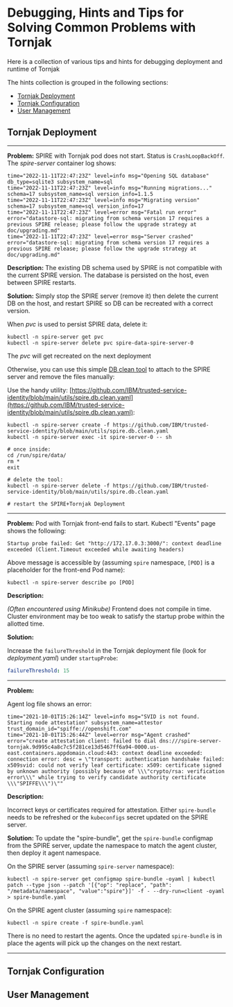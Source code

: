 # Debugging, Hints and Tips for Solving Common Problems with Tornjak
Here is a collection of various tips and hints for debugging
deployment and runtime of Tornjak

The hints collection is grouped in the following sections:
* [Tornjak Deployment](#tornjak-deployment)
* [Tornjak Configuration](#tornjak-configuration)
* [User Management](#user-management)

<!-- the proposed format for each suggestion is:
---

**Problem:**

**Description:**

**Solution:**

---
-->


## Tornjak Deployment

---

**Problem:**
SPIRE with Tornjak pod does not start. 
Status is `CrashLoopBackOff`.
The _spire-server_ container log shows:

```
time="2022-11-11T22:47:23Z" level=info msg="Opening SQL database" db_type=sqlite3 subsystem_name=sql
time="2022-11-11T22:47:23Z" level=info msg="Running migrations..." schema=17 subsystem_name=sql version_info=1.1.5
time="2022-11-11T22:47:23Z" level=info msg="Migrating version" schema=17 subsystem_name=sql version_info=17
time="2022-11-11T22:47:23Z" level=error msg="Fatal run error" error="datastore-sql: migrating from schema version 17 requires a previous SPIRE release; please follow the upgrade strategy at doc/upgrading.md"
time="2022-11-11T22:47:23Z" level=error msg="Server crashed" error="datastore-sql: migrating from schema version 17 requires a previous SPIRE release; please follow the upgrade strategy at doc/upgrading.md"
```

**Description:**
The existing DB schema used by SPIRE is not compatible with the current SPIRE version.
The database is persisted on the host, even between SPIRE restarts.

**Solution:**
Simply stop the SPIRE server (remove it)
then delete the current DB on the host,
and restart SPIRE
so DB can be recreated with a correct version.

When _pvc_ is used to persist SPIRE data, delete it:

```console
kubectl -n spire-server get pvc
kubectl -n spire-server delete pvc spire-data-spire-server-0
```

The _pvc_ will get recreated on the next deployment

Otherwise,
you can use this simple [DB clean tool](https://github.com/IBM/trusted-service-identity/blob/main/utils/spire.db.clean.yaml) to attach to the SPIRE server
and remove the files manually:

Use the handy utility:
[https://github.com/IBM/trusted-service-identity/blob/main/utils/spire.db.clean.yaml](https://github.com/IBM/trusted-service-identity/blob/main/utils/spire.db.clean.yaml):

```console
kubectl -n spire-server create -f https://github.com/IBM/trusted-service-identity/blob/main/utils/spire.db.clean.yaml
kubectl -n spire-server exec -it spire-server-0 -- sh

# once inside: 
cd /run/spire/data/
rm *
exit

# delete the tool:
kubectl -n spire-server delete -f https://github.com/IBM/trusted-service-identity/blob/main/utils/spire.db.clean.yaml

# restart the SPIRE+Tornjak Deployment
```

---

**Problem:** 
Pod with Tornjak front-end fails to start.
Kubectl "Events" page shows the following:
```console
Startup probe failed: Get "http://172.17.0.3:3000/": context deadline exceeded (Client.Timeout exceeded while awaiting headers)
```
Above message is accessible by (assuming `spire` namespace, `[POD]` is a placeholder for the front-end Pod name):
```console
kubectl -n spire-server describe po [POD]
```

**Description:**

_(Often encountered using Minikube)_
Frontend does not compile in time.
Cluster environment may be too weak to satisfy the startup probe within the allotted time.

**Solution:**

Increase the `failureThreshold` in the Tornjak deployment file (look for _deployment.yaml_) under `startupProbe`:
```yaml 
failureThreshold: 15
```

---

**Problem:**

Agent log file shows an error:
```console
time="2021-10-01T15:26:14Z" level=info msg="SVID is not found. Starting node attestation" subsystem_name=attestor trust_domain_id="spiffe://openshift.com"
time="2021-10-01T15:26:44Z" level=error msg="Agent crashed" error="create attestation client: failed to dial dns:///spire-server-tornjak.9d995c4a8c7c5f281ce13d5467ff6a94-0000.us-east.containers.appdomain.cloud:443: context deadline exceeded: connection error: desc = \"transport: authentication handshake failed: x509svid: could not verify leaf certificate: x509: certificate signed by unknown authority (possibly because of \\\"crypto/rsa: verification error\\\" while trying to verify candidate authority certificate \\\"SPIFFE\\\")\""
```

**Description:**

Incorrect keys or certificates required for attestation.
Either `spire-bundle` needs to be refreshed or the `kubeconfigs`
secret updated on the SPIRE server.

**Solution:**
To update the "spire-bundle",
get the `spire-bundle` configmap from the SPIRE server, update the namespace to match the agent cluster, then deploy it agent namespace.

On the SPIRE server (assuming `spire-server` namespace):
```console
kubectl -n spire-server get configmap spire-bundle -oyaml | kubectl patch --type json --patch '[{"op": "replace", "path": "/metadata/namespace", "value":"spire"}]' -f - --dry-run=client -oyaml > spire-bundle.yaml
```

On the SPIRE agent cluster (assuming `spire` namespace):
```console
kubectl -n spire create -f spire-bundle.yaml
```

There is no need to restart the agents.
Once the updated `spire-bundle` is in place
the agents will pick up the changes on the next restart.

---



## Tornjak Configuration


## User Management

